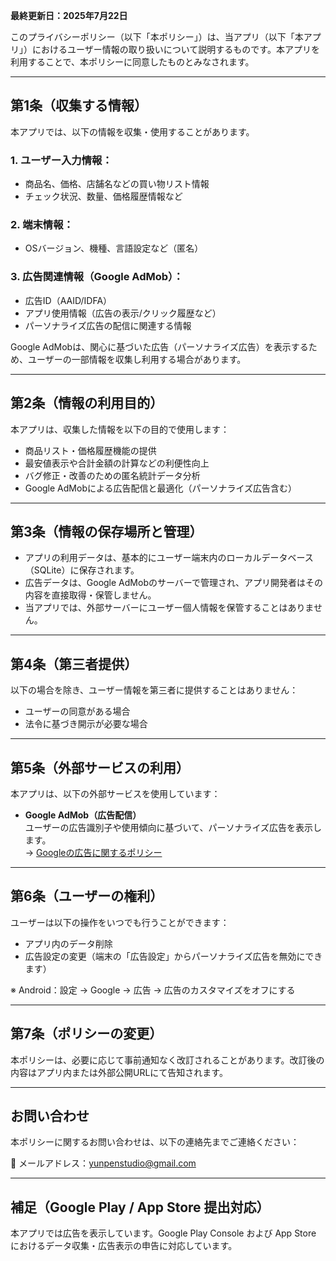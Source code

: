 

**最終更新日：2025年7月22日**

このプライバシーポリシー（以下「本ポリシー」）は、当アプリ（以下「本アプリ」）におけるユーザー情報の取り扱いについて説明するものです。本アプリを利用することで、本ポリシーに同意したものとみなされます。

---

## 第1条（収集する情報）

本アプリでは、以下の情報を収集・使用することがあります。

### 1. ユーザー入力情報：
- 商品名、価格、店舗名などの買い物リスト情報
- チェック状況、数量、価格履歴情報など

### 2. 端末情報：
- OSバージョン、機種、言語設定など（匿名）

### 3. 広告関連情報（Google AdMob）：
- 広告ID（AAID/IDFA）
- アプリ使用情報（広告の表示/クリック履歴など）
- パーソナライズ広告の配信に関連する情報

Google AdMobは、関心に基づいた広告（パーソナライズ広告）を表示するため、ユーザーの一部情報を収集し利用する場合があります。

---

## 第2条（情報の利用目的）

本アプリは、収集した情報を以下の目的で使用します：

- 商品リスト・価格履歴機能の提供
- 最安値表示や合計金額の計算などの利便性向上
- バグ修正・改善のための匿名統計データ分析
- Google AdMobによる広告配信と最適化（パーソナライズ広告含む）

---

## 第3条（情報の保存場所と管理）

- アプリの利用データは、基本的にユーザー端末内のローカルデータベース（SQLite）に保存されます。
- 広告データは、Google AdMobのサーバーで管理され、アプリ開発者はその内容を直接取得・保管しません。
- 当アプリでは、外部サーバーにユーザー個人情報を保管することはありません。

---

## 第4条（第三者提供）

以下の場合を除き、ユーザー情報を第三者に提供することはありません：

- ユーザーの同意がある場合
- 法令に基づき開示が必要な場合

---

## 第5条（外部サービスの利用）

本アプリは、以下の外部サービスを使用しています：

- **Google AdMob（広告配信）**  
  ユーザーの広告識別子や使用傾向に基づいて、パーソナライズ広告を表示します。  
  → [Googleの広告に関するポリシー](https://policies.google.com/technologies/ads?hl=ja)

---

## 第6条（ユーザーの権利）

ユーザーは以下の操作をいつでも行うことができます：

- アプリ内のデータ削除
- 広告設定の変更（端末の「広告設定」からパーソナライズ広告を無効にできます）

※ Android：設定 → Google → 広告 → 広告のカスタマイズをオフにする

---

## 第7条（ポリシーの変更）

本ポリシーは、必要に応じて事前通知なく改訂されることがあります。改訂後の内容はアプリ内または外部公開URLにて告知されます。

---

## お問い合わせ

本ポリシーに関するお問い合わせは、以下の連絡先までご連絡ください：

📧 メールアドレス：yunpenstudio@gmail.com

---

## 補足（Google Play / App Store 提出対応）

本アプリでは広告を表示しています。Google Play Console および App Store におけるデータ収集・広告表示の申告に対応しています。


